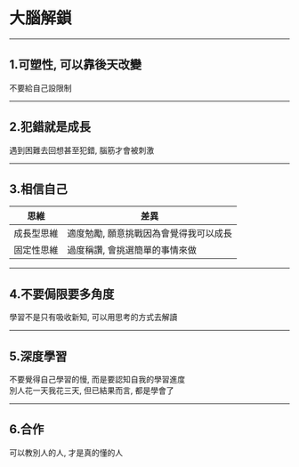 # 大腦解鎖

---
## 1.可塑性, 可以靠後天改變
不要給自己設限制

---
## 2.犯錯就是成長
遇到困難去回想甚至犯錯, 腦筋才會被刺激

---
## 3.相信自己
| 思維 | 差異|
| ------- | ------ |
| 成長型思維 | 適度勉勵, 願意挑戰因為會覺得我可以成長 |
| 固定性思維 | 過度稱讚, 會挑選簡單的事情來做 |

---
## 4.不要侷限要多角度
學習不是只有吸收新知, 可以用思考的方式去解讀

---
## 5.深度學習
不要覺得自己學習的慢, 而是要認知自我的學習進度   
別人花一天我花三天, 但已結果而言, 都是學會了


---
## 6.合作
可以教別人的人, 才是真的懂的人
